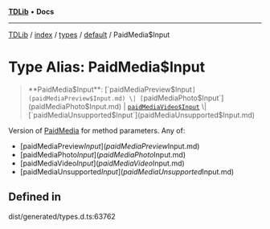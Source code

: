 [**TDLib**](../../../../../../README.md) • **Docs**

***

[TDLib](../../../../../../modules.md) / [index](../../../../../README.md) / [types](../../../README.md) / [default](../README.md) / PaidMedia$Input

# Type Alias: PaidMedia$Input

> **PaidMedia$Input**: [`paidMediaPreview$Input`](paidMediaPreview$Input.md) \| [`paidMediaPhoto$Input`](paidMediaPhoto$Input.md) \| [`paidMediaVideo$Input`](paidMediaVideo$Input.md) \| [`paidMediaUnsupported$Input`](paidMediaUnsupported$Input.md)

Version of [PaidMedia](PaidMedia.md) for method parameters.
Any of:
- [paidMediaPreview$Input](paidMediaPreview$Input.md)
- [paidMediaPhoto$Input](paidMediaPhoto$Input.md)
- [paidMediaVideo$Input](paidMediaVideo$Input.md)
- [paidMediaUnsupported$Input](paidMediaUnsupported$Input.md)

## Defined in

dist/generated/types.d.ts:63762
